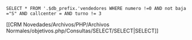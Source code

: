 `SELECT * FROM '.$db_prefix.'vendedores WHERE numero !=0 AND not baja ="S" AND callcenter = AND turno != 3`

[[CRM Novedades/Archivos/PHP/Archivos Normales/objetivos.php/Consultas/SELECT/SELECT|SELECT]]